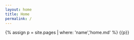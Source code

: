 ```yaml
---
layout: home
title: Home
permalink: /
---
```

<!-- Just redirect to home.md -->
{% assign p = site.pages | where: 'name','home.md' %}
{{p}}